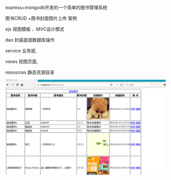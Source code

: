express+mongodb开发的一个简单的图书管理系统

图书CRUD +图书封面图片上传 案例 

 ejs 视图模板 、MVC设计模式

dao  封装底层数据库操作

service 业务层,

views 视图页面,

resources 静态资源目录

![项目截图](https://github.com/jellyflu/05_bookSys_mongodb/blob/master/about/a1.png)

